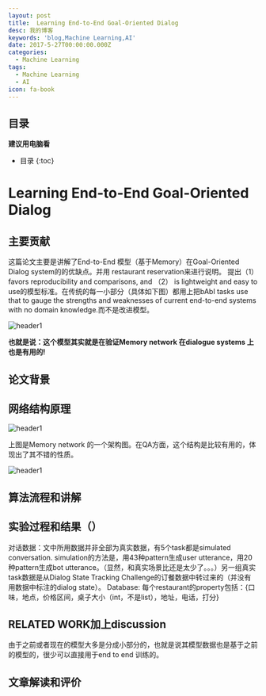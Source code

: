 ```yaml
---
layout: post
title:  Learning End-to-End Goal-Oriented Dialog
desc: 我的博客
keywords: 'blog,Machine Learning,AI'
date: 2017-5-27T00:00:00.000Z
categories:
  - Machine Learning
tags:
  - Machine Learning
  - AI
icon: fa-book
---
```



## 目录
**建议用电脑看**

* 目录
{:toc}

# Learning End-to-End Goal-Oriented Dialog

## 主要贡献

这篇论文主要是讲解了End-to-End 模型（基于Memory）在Goal-Oriented Dialog system的的优缺点。并用 restaurant reservation来进行说明。 提出（1）favors reproducibility and comparisons, and （2） is lightweight and easy to use的模型标准。在传统的每一小部分（具体如下图）都用上把bAbI tasks use that to gauge the strengths and weaknesses of current end-to-end systems with no domain knowledge.而不是改进模型。

<img src="{{ site.img_path }}/Machine Learning/End_Goal_Oriented_Dialog.png" alt="header1" style="height:auto!important;width:auto%;max-width:1020px;"/>

**也就是说：这个模型其实就是在验证Memory network 在dialogue systems 上也是有用的!**



## 论文背景



## 网络结构原理

<img src="{{ site.img_path }}/Machine Learning/Memory_network.png" alt="header1" style="height:auto!important;width:auto%;max-width:1020px;"/>

上图是Memory network 的一个架构图。在QA方面，这个结构是比较有用的，体现出了其不错的性质。

<img src="{{ site.img_path }}/Machine Learning/Memory_network1.png" alt="header1" style="height:auto!important;width:auto%;max-width:1020px;"/>

## 算法流程和讲解


## 实验过程和结果（）

对话数据：文中所用数据并非全部为真实数据，有5个task都是simulated conversation. simulation的方法是，用43种pattern生成user utterance，用20种pattern生成bot utterance。（显然，和真实场景比还是太少了。。。）另一组真实task数据是从Dialog State Tracking Challenge的订餐数据中转过来的（并没有用数据中标注的dialog state）。
Database: 每个restaurant的property包括：{口味，地点，价格区间，桌子大小（int，不是list），地址，电话，打分}

## RELATED WORK加上discussion

由于之前或者现在的模型大多是分成小部分的，也就是说其模型数据也是基于之前的模型的，很少可以直接用于end to end 训练的。

## 文章解读和评价